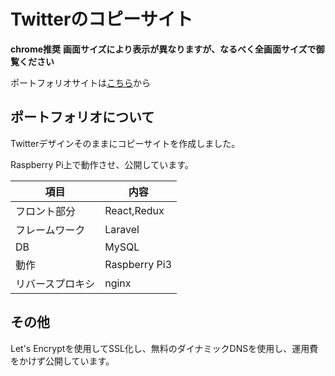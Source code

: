 # Twitterのコピーサイト

**chrome推奨**
**画面サイズにより表示が異なりますが、なるべく全画面サイズで御覧ください**

ポートフォリオサイトは[こちら](https://www.yktk435.live-on.net)から


## ポートフォリオについて
Twitterデザインそのままにコピーサイトを作成しました。

Raspberry Pi上で動作させ、公開しています。

|項目|内容|
|---|---|
|フロント部分|React,Redux|
|フレームワーク|Laravel|
|DB|MySQL|
|動作|Raspberry Pi3|
|リバースプロキシ|nginx|


## その他
Let's Encryptを使用してSSL化し、無料のダイナミックDNSを使用し、運用費をかけず公開しています。
